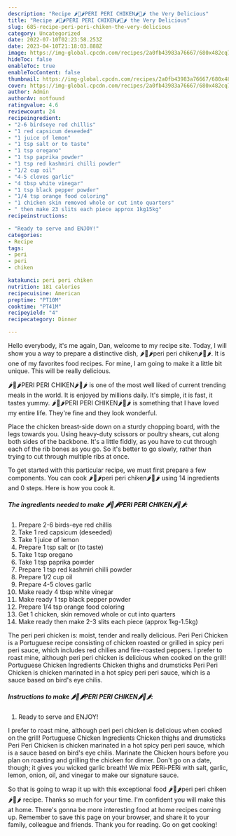 ```yaml
---
description: "Recipe 🌶🍗🌶PERI PERI CHIKEN🌶🍗🌶 the Very Delicious"
title: "Recipe 🌶🍗🌶PERI PERI CHIKEN🌶🍗🌶 the Very Delicious"
slug: 685-recipe-peri-peri-chiken-the-very-delicious
category: Uncategorized
date: 2022-07-10T02:23:58.253Z
date: 2023-04-10T21:18:03.888Z
image: https://img-global.cpcdn.com/recipes/2a0fb43983a76667/680x482cq70/peri-peri-chiken-recipe-main-photo.jpg
hideToc: false
enableToc: true
enableTocContent: false
thumbnail: https://img-global.cpcdn.com/recipes/2a0fb43983a76667/680x482cq70/peri-peri-chiken-recipe-main-photo.jpg
cover: https://img-global.cpcdn.com/recipes/2a0fb43983a76667/680x482cq70/peri-peri-chiken-recipe-main-photo.jpg
author: Admin
authorAv: notfound
ratingvalue: 4.6
reviewcount: 24
recipeingredient:
- "2-6 birdseye red chillis"
- "1 red capsicum deseeded"
- "1 juice of lemon"
- "1 tsp salt or to taste"
- "1 tsp oregano"
- "1 tsp paprika powder"
- "1 tsp red kashmiri chilli powder"
- "1/2 cup oil"
- "4-5 cloves garlic"
- "4 tbsp white vinegar"
- "1 tsp black pepper powder"
- "1/4 tsp orange food coloring"
- "1 chicken skin removed whole or cut into quarters"
- " then make 23 slits each piece approx 1kg15kg"
recipeinstructions:

- "Ready to serve and ENJOY!"
categories:
- Recipe
tags:
- peri
- peri
- chiken

katakunci: peri peri chiken 
nutrition: 181 calories
recipecuisine: American
preptime: "PT10M"
cooktime: "PT41M"
recipeyield: "4"
recipecategory: Dinner

---
```



Hello everybody, it's me again, Dan, welcome to my recipe site. Today, I will show you a way to prepare a distinctive dish, 🌶🍗🌶peri peri chiken🌶🍗🌶. It is one of my favorites food recipes. For mine, I am going to make it a little bit unique. This will be really delicious.

🌶🍗🌶PERI PERI CHIKEN🌶🍗🌶 is one of the most well liked of current trending meals in the world. It is enjoyed by millions daily. It's simple, it is fast, it tastes yummy. 🌶🍗🌶PERI PERI CHIKEN🌶🍗🌶 is something that I have loved my entire life. They're fine and they look wonderful.

Place the chicken breast-side down on a sturdy chopping board, with the legs towards you. Using heavy-duty scissors or poultry shears, cut along both sides of the backbone. It&#39;s a little fiddly, as you have to cut through each of the rib bones as you go. So it&#39;s better to go slowly, rather than trying to cut through multiple ribs at once.


To get started with this particular recipe, we must first prepare a few components. You can cook 🌶🍗🌶peri peri chiken🌶🍗🌶 using 14 ingredients and 0 steps. Here is how you cook it.

<!--inarticleads1-->

##### The ingredients needed to make 🌶🍗🌶PERI PERI CHIKEN🌶🍗🌶:

1. Prepare 2-6 birds-eye red chillis
1. Take 1 red capsicum (deseeded)
1. Take 1 juice of lemon
1. Prepare 1 tsp salt or (to taste)
1. Take 1 tsp oregano
1. Take 1 tsp paprika powder
1. Prepare 1 tsp red kashmiri chilli powder
1. Prepare 1/2 cup oil
1. Prepare 4-5 cloves garlic
1. Make ready 4 tbsp white vinegar
1. Make ready 1 tsp black pepper powder
1. Prepare 1/4 tsp orange food coloring
1. Get 1 chicken, skin removed whole or cut into quarters
1. Make ready  then make 2-3 slits each piece (approx 1kg-1.5kg)


The peri peri chicken is: moist, tender and really delicious. Peri Peri Chicken is a Portuguese recipe consisting of chicken roasted or grilled in spicy peri peri sauce, which includes red chilies and fire-roasted peppers. I prefer to roast mine, although peri peri chicken is delicious when cooked on the grill! Portuguese Chicken Ingredients Chicken thighs and drumsticks Peri Peri Chicken is chicken marinated in a hot spicy peri peri sauce, which is a sauce based on bird&#39;s eye chilis. 

<!--inarticleads2-->

##### Instructions to make 🌶🍗🌶PERI PERI CHIKEN🌶🍗🌶:


1. Ready to serve and ENJOY!

I prefer to roast mine, although peri peri chicken is delicious when cooked on the grill! Portuguese Chicken Ingredients Chicken thighs and drumsticks Peri Peri Chicken is chicken marinated in a hot spicy peri peri sauce, which is a sauce based on bird&#39;s eye chilis. Marinate the Chicken hours before you plan on roasting and grilling the chicken for dinner. Don&#39;t go on a date, though; it gives you wicked garlic breath! We mix PERi-PERi with salt, garlic, lemon, onion, oil, and vinegar to make our signature sauce. 

So that is going to wrap it up with this exceptional food 🌶🍗🌶peri peri chiken🌶🍗🌶 recipe. Thanks so much for your time. I'm confident you will make this at home. There's gonna be more interesting food at home recipes coming up. Remember to save this page on your browser, and share it to your family, colleague and friends. Thank you for reading. Go on get cooking!
